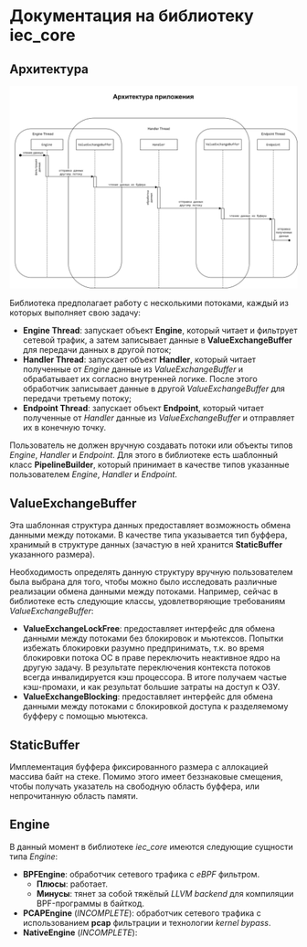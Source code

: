 # Документация на библиотеку iec_core

## Архитектура

![Схема](/doc/img/01.svg)

Библиотека предполагает работу с несколькими потоками, каждый из которых выполняет свою задачу:

- **Engine Thread**: запускает объект **Engine**, который читает и фильтрует сетевой трафик, а затем записывает данные в **ValueExchangeBuffer** для передачи данных в другой поток;
- **Handler Thread**: запускает объект **Handler**, который читает полученные от *Engine* данные из *ValueExchangeBuffer* и обрабатывает их согласно внутренней логике. После этого обработчик записывает данные в другой *ValueExchangeBuffer* для передачи третьему потоку;
- **Endpoint Thread**: запускает объект **Endpoint**, который читает полученные от *Handler* данные из *ValueExchangeBuffer* и отправляет их в конечную точку.

Пользователь не должен вручную создавать потоки или объекты типов *Engine*, *Handler* и *Endpoint*. Для этого в библиотеке есть шаблонный класс **PipelineBuilder**, который принимает в качестве типов указанные пользователем *Engine*, *Handler* и *Endpoint*.

## ValueExchangeBuffer

Эта шаблонная структура данных предоставляет возможность обмена данными между потоками. В качестве типа указывается тип буффера, хранимый в структуре данных (зачастую в ней хранится **StaticBuffer** указанного размера).

Необходимость определять данную структуру вручную пользователем была выбрана для того, чтобы можно было исследовать различные реализации обмена данными между потоками. Например, сейчас в библиотеке есть следующие классы, удовлетворяющие требованиям *ValueExchangeBuffer*:

- **ValueExchangeLockFree**: предоставляет интерфейс для обмена данными между потоками без блокировок и мьютексов. Попытки избежать блокировки разумно предпринимать, т.к. во время блокировки потока ОС в праве переключить неактивное ядро на другую задачу. В результате переключения контекста потоков всегда инвалидируется кэш процессора. В итоге получаем частые кэш-промахи, и как результат большие затраты на доступ к ОЗУ.
- **ValueExchangeBlocking**: предоставляет интерфейс для обмена данными между потоками с блокировкой доступа к разделяемому буфферу с помощью мьютекса.

## StaticBuffer

Имплементация буффера фиксированного размера с аллокацией массива байт на стеке. Помимо этого имеет беззнаковые смещения, чтобы получать указатель на свободную область буффера, или непрочитанную область памяти.

## Engine

В данный момент в библиотеке *iec_core* имеются следующие сущности типа *Engine*:

- **BPFEngine**: обработчик сетевого трафика с *eBPF* фильтром.
  - **Плюсы**: работает.
  - **Минусы**: тянет за собой тяжёлый *LLVM backend* для компиляции BPF-программы в байткод.
- **PCAPEngine** (*INCOMPLETE*): обработчик сетевого трафика с использованием **pcap** фильтрации и технологии *kernel bypass*.
- **NativeEngine** (*INCOMPLETE*):
